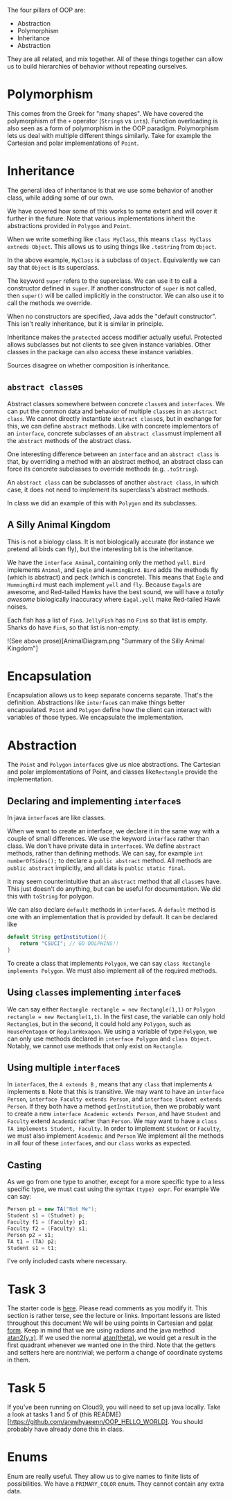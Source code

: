 The four pillars of OOP are:
- Abstraction
- Polymorphism
- Inheritance
- Abstraction

They are all related, and mix together.
All of these things together can allow us to build hierarchies of behavior without repeating ourselves.
# Polymorphism
This comes from the Greek for "many shapes".
We have covered the polymorphism of the `+` operator (`String`s vs `int`s).
Function overloading is also seen as a form of polymorphism in the OOP paradigm.
Polymorphism lets us deal with multiple different things similarly.
Take for example the Cartesian and polar implementations of `Point`.
# Inheritance
The general idea of inheritance is that we use some behavior of another class, while adding some of our own.

We have covered how some of this works to some extent and will cover it further in the future.
Note that various implementations inherit the abstractions provided in `Polygon` and `Point`.

When we write something like `class MyClass`, this means `class MyClass extneds Object`.
This allows us to using things like `.toString` from `Object`.

In the above example, `MyClass` is a subclass of `Object`.
Equivalently we can say that `Object` is its superclass.

The keyword `super` refers to the superclass.
We can use it to call a constructor defined in `super`.
If another constructor of `super` is not called, then `super()` will be called implicitly in the constructor.
We can also use it to call the methods we override.

When no constructors are specified, Java adds the "default constructor".
This isn't really inheritance, but it is similar in principle.

Inheritance makes the `protected` access modifier actually useful.
Protected allows subclasses but not clients to see given instance variables.
Other classes in the package can also access these instance variables.

Sources disagree on whether composition is inheritance.

## `abstract class`es
Abstract classes somewhere between concrete `class`es and `interfaces`.
We can put the common data and behavior of multiple `class`es in an `abstract class`.
We cannot directly instantiate `abstract class`es, but in exchange for this, we can define `abstract` methods.
Like with concrete implementors of an `interface`, concrete subclasses of an `abstract class`must implement all the `abstract` methods of the abstract class.

One interesting difference between an `interface` and an `abstract class` is that, by overriding a method with an abstract method, an abstract class can force its concrete subclasses to override methods (e.g. `.toString`).

An `abstract class` can be subclasses of another `abstract class`, in which case, it does not need to implement its superclass's abstract methods.

In class we did an example of this with `Polygon` and its subclasses.

## A Silly Animal Kingdom
This is not a biology class. 
It is not biologically accurate (for instance we pretend all birds can fly), but the interesting bit is the inheritance.

We have the `interface Animal`, containing only the method `yell`.
`Bird` implements `Animal`, and `Eagle` and `HummingBird`. 
`Bird` adds the methods fly (which is abstract) and peck (which is concrete).
This means that `Eagle` and `HummingBird` must each implement `yell` and `fly`.
Because `Eagal`s are awesome, and Red-tailed Hawks have the best sound, we will have a *totally awesome* biologically inaccuracy where `Eagal.yell` make Red-tailed Hawk noises.

Each fish has a list of `Fin`s.
`JellyFish` has no `Fin`s so that list is empty.
Sharks do have `Fin`s, so that list is non-empty.

!(See above prose)[AnimalDiagram.png "Summary of the Silly Animal Kingdom"]

# Encapsulation
Encapsulation allows us to keep separate concerns separate.
That's the definition.
Abstractions like `interface`s can make things better encapsulated.
`Point` and `Polygon` define how the client can interact with variables of those types.
We encapsulate the implementation.
# Abstraction
The `Point` and `Polygon` `interface`s give us nice abstractions.
The Cartesian and polar implementations of Point, and classes like`Rectangle` provide the implementation.
## Declaring and implementing `interface`s
In java `interface`s are like classes.

When we want to create an interface, we declare it in the same way with a couple of small differences.
We use the keyword `interface` rather than class.
We don't have private data in `interface`s.
We define `abstract` methods, rather than defining methods.
We can say, for example `int numberOfSides();` to declare a `public abstract` method.
All methods are `public abstract` implicitly, and all data is `public static final`.

It may seem counterintuitive that an `abstract` method that all `class`es have.
This just doesn't do anything, but can be useful for documentation.
We did this with `toString` for polygon.

We can also declare `default` methods in `interface`s.
A `default` method is one with an implementation that is provided by default.
It can be declared like
```java
default String getInstitution(){
	return "CSUCI"; // GO DOLPHINS!!
}
```

To create a class that implements `Polygon`, we can say `class Rectangle implements Polygon`.
We must also implement all of the required methods.

## Using `class`es implementing `interface`s
We can say either `Rectangle rectangle = new Rectangle(1,1)` or `Polygon rectangle = new Rectangle(1,1)`.
In the first case, the variable can only hold `Rectangle`s, but in the second, it could hold any `Polygon`, such as `HousePentagon` or `RegularHexagon`.
We using a variable of type `Polygon`, we can only use methods declared in `interface Polygon` and `class Object`.
Notably, we cannot use methods that only exist on `Rectangle`.

## Using multiple `interface`s
In `interface`s, the `A extends B` , means that any `class` that implements `A` implements `B`.
Note that this is transitive.
We may want to have an `interface Person`, `interface Faculty extends Person`, and `interface Student extends Person`.
If they both have a method `getInstitution`, then we probably want to create a new `interface Academic extends Person`, and have `Student` and `Faculty` extend `Academic` rather than `Person`.
We may want to have a `class TA implements Student, Faculty`.
In order to implement `Student` or `Faculty`, we must also implement `Academic` and `Person`
We implement all the methods in all four of these `interface`s, and our `class` works as expected.

## Casting
As we go from one type to another, except for a more specific type to a less specific type, we must cast using the syntax `(type) expr`.
For example We can say:
```java
Person p1 = new TA("Not Me");
Student s1 = (Studnet) p;
Faculty f1 = (Faculty) p1;
Faculty f2 = (Faculty) s1;
Person p2 = s1;
TA t1 = (TA) p2;
Student s1 = t1;
```
I've only included casts where necessary.

# Task 3
The starter code is [here](https://github.com/arewhyaeenn/OOP_PILLARS_1/blob/master/point.zip).
Please read comments as you modify it.
This section is rather terse, see the lecture or links.
Important lessons are listed throughout this document
We will be using points in Cartesian and [polar form](https://mathworld.wolfram.com/PolarCoordinates.html).
Keep in mind that we are using radians and the java method [atan2(y,x)](https://docs.oracle.com/javase/8/docs/api/java/lang/Math.html#atan2-double-double-).
If we used the normal [atan(theta)](https://docs.oracle.com/javase/8/docs/api/java/lang/Math.html#atan-double-), we would get a result in the first quadrant whenever we wanted one in the third.
Note that the getters and setters here are nontrivial; we perform a change of coordinate systems in them.

# Task 5
If you've been running on Cloud9, you will need to set up java locally.
Take a look at tasks 1 and 5 of (this README)[https://github.com/arewhyaeenn/OOP_HELLO_WORLD].
You should probably have already done this in class.

# Enums

Enum are really useful.
They allow us to give names to finite lists of possibilities.
We have a `PRIMARY_COLOR` enum.
They cannot contain any extra data.
